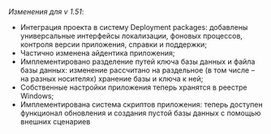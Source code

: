 _Изменения для v 1.51_:
- Интеграция проекта в систему Deployment packages: добавлены универсальные интерфейсы локализации, фоновых процессов, контроля версии приложения, справки и поддержки;
- Частично изменена айдентика приложения;
- Имплементировано разделение путей ключа базы данных и файла базы данных: изменение рассчитано на раздельное (в том числе – на разных носителях) хранение базы и ключа к ней;
- Собственные настройки приложения теперь хранятся в реестре Windows;
- Имплементирована система скриптов приложения: теперь доступен функционал обновления и создания пустой базы данных с помощью внешних сценариев
